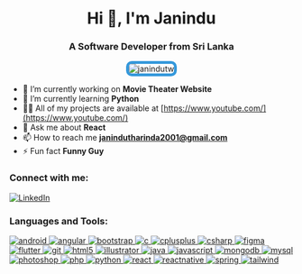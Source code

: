 <h1 align="center">Hi 👋, I'm Janindu</h1>
<h3 align="center">A Software Developer from Sri Lanka</h3>

<p align="center"> 
  <img  style="200px; border: 5px solid #3498db; border-radius: 10px;" src="https://i.giphy.com/media/v1.Y2lkPTc5MGI3NjExYTE0aDAwM2kxbHd2bGIybXR0em55bDl0ZnV3NHZ1cGx3MWw1a3JveSZlcD12MV9pbnRlcm5hbF9naWZfYnlfaWQmY3Q9Zw/iIqmM5tTjmpOB9mpbn/giphy.gif" alt="janindutw" />
</p>

- 🔭 I’m currently working on **Movie Theater Website** <br>
- 🌱 I’m currently learning **Python**<br>
- 👨‍💻 All of my projects are available at [https://www.youtube.com/](https://www.youtube.com/)<br>
- 💬 Ask me about **React**<br>
- 📫 How to reach me **janindutharinda2001@gmail.com**<br>
- ⚡ Fun fact **Funny Guy**

<h3 align="left">Connect with me:</h3>
<p align="left">
  <a href="https://www.linkedin.com/in/janindu-tharinda-wickramanayaka-653b66253" target="_blank">
    <img align="center" src="https://img.shields.io/badge/-LinkedIn-0A66C2?style=for-the-badge&logo=linkedin&logoColor=white" alt="LinkedIn"/>
  </a>
</p>

<h3 align="left">Languages and Tools:</h3>
<p align="left"> 
  <a href="https://developer.android.com" target="_blank" rel="noreferrer"> 
    <img src="https://img.icons8.com/color/48/000000/android-os.png" alt="android" />
  </a>
  <a href="https://angular.io" target="_blank" rel="noreferrer"> 
    <img src="https://img.icons8.com/color/48/000000/angularjs.png" alt="angular" />
  </a> 
  <a href="https://getbootstrap.com" target="_blank" rel="noreferrer"> 
    <img src="https://img.icons8.com/color/48/000000/bootstrap.png" alt="bootstrap" />
  </a> 
  <a href="https://www.cprogramming.com/" target="_blank" rel="noreferrer"> 
    <img src="https://img.icons8.com/color/48/000000/c-programming.png" alt="c" />
  </a> 
  <a href="https://www.w3schools.com/cpp/" target="_blank" rel="noreferrer"> 
    <img src="https://img.icons8.com/color/48/000000/c-plus-plus-logo.png" alt="cplusplus" />
  </a> 
  <a href="https://www.w3schools.com/cs/" target="_blank" rel="noreferrer"> 
    <img src="https://img.icons8.com/color/48/000000/c-sharp-logo.png" alt="csharp" />
  </a> 
  <a href="https://www.figma.com/" target="_blank" rel="noreferrer"> 
    <img src="https://img.icons8.com/color/48/000000/figma--v1.png" alt="figma" />
  </a> 
  <a href="https://flutter.dev" target="_blank" rel="noreferrer"> 
    <img src="https://img.icons8.com/color/48/000000/flutter.png" alt="flutter" />
  </a> 
  <a href="https://git-scm.com/" target="_blank" rel="noreferrer"> 
    <img src="https://img.icons8.com/color/48/000000/git.png" alt="git" />
  </a> 
  <a href="https://www.w3.org/html/" target="_blank" rel="noreferrer"> 
    <img src="https://img.icons8.com/color/48/000000/html-5--v1.png" alt="html5" />
  </a> 
  <a href="https://www.adobe.com/in/products/illustrator.html" target="_blank" rel="noreferrer"> 
    <img src="https://img.icons8.com/color/48/000000/adobe-illustrator--v1.png" alt="illustrator" />
  </a> 
  <a href="https://www.java.com" target="_blank" rel="noreferrer"> 
    <img src="https://img.icons8.com/color/48/000000/java-coffee-cup-logo--v1.png" alt="java" />
  </a> 
  <a href="https://developer.mozilla.org/en-US/docs/Web/JavaScript" target="_blank" rel="noreferrer"> 
    <img src="https://img.icons8.com/color/48/000000/javascript--v1.png" alt="javascript" />
  </a> 
  <a href="https://www.mongodb.com/" target="_blank" rel="noreferrer"> 
    <img src="https://img.icons8.com/color/48/000000/mongodb.png" alt="mongodb" />
  </a> 
  <a href="https://www.mysql.com/" target="_blank" rel="noreferrer"> 
    <img src="https://img.icons8.com/color/48/000000/mysql-logo.png" alt="mysql" />
  </a>  
  <a href="https://www.photoshop.com/en" target="_blank" rel="noreferrer"> 
    <img src="https://img.icons8.com/color/48/000000/adobe-photoshop--v1.png" alt="photoshop" />
  </a> 
  <a href="https://www.php.net" target="_blank" rel="noreferrer"> 
    <img src="https://img.icons8.com/officel/48/000000/php-logo.png" alt="php" />
  </a>  
  <a href="https://www.python.org" target="_blank" rel="noreferrer"> 
    <img src="https://img.icons8.com/color/48/000000/python--v1.png" alt="python" />
  </a> 
  <a href="https://reactjs.org/" target="_blank" rel="noreferrer"> 
    <img src="https://img.icons8.com/officel/48/000000/react.png" alt="react" />
  </a> 
  <a href="https://reactnative.dev/" target="_blank" rel="noreferrer"> 
    <img src="https://img.icons8.com/color/48/000000/react-native.png" alt="reactnative" />
  </a> 
  <a href="https://spring.io/" target="_blank" rel="noreferrer"> 
    <img src="https://img.icons8.com/color/48/000000/spring-logo.png" alt="spring" />
  </a> 
  <a href="https://tailwindcss.com/" target="_blank" rel="noreferrer"> 
    <img src="https://img.icons8.com/color/48/000000/tailwindcss.png" alt="tailwind" />
  </a> 
</p>


